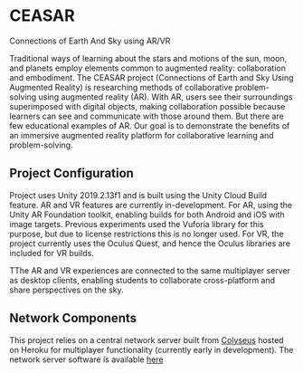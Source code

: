 # CEASAR
Connections of Earth And Sky using AR/VR

Traditional ways of learning about the stars and motions of the sun, moon, and planets employ elements common to augmented reality: collaboration and embodiment. The CEASAR project (Connections of Earth and Sky Using Augmented Reality) is researching methods of collaborative problem-solving using augmented reality (AR). With AR, users see their surroundings superimposed with digital objects, making collaboration possible because learners can see and communicate with those around them. But there are few educational examples of AR. Our goal is to demonstrate the benefits of an immersive augmented reality platform for collaborative learning and problem-solving.

## Project Configuration

Project uses Unity 2019.2.13f1 and is built using the Unity Cloud Build feature. AR and VR features are currently in-development. For AR, using the Unity AR Foundation toolkit, enabling builds for both Android and iOS with image targets. Previous experiments used the Vuforia library for this purpose, but due to license restrictions this is no longer used. For VR, the project currently uses the Oculus Quest, and hence the Oculus libraries are included for VR builds.

TThe AR and VR experiences are connected to the same multiplayer server as desktop clients, enabling students to collaborate cross-platform and share perspectives on the sky.

## Network Components
This project relies on a central network server built from [Colyseus](https://github.com/colyseus/colyseus-unity3d) hosted on Heroku for multiplayer functionality (currently early in development). The network server software is available [here](https://github.com/concord-consortium/CEASAR-server)
